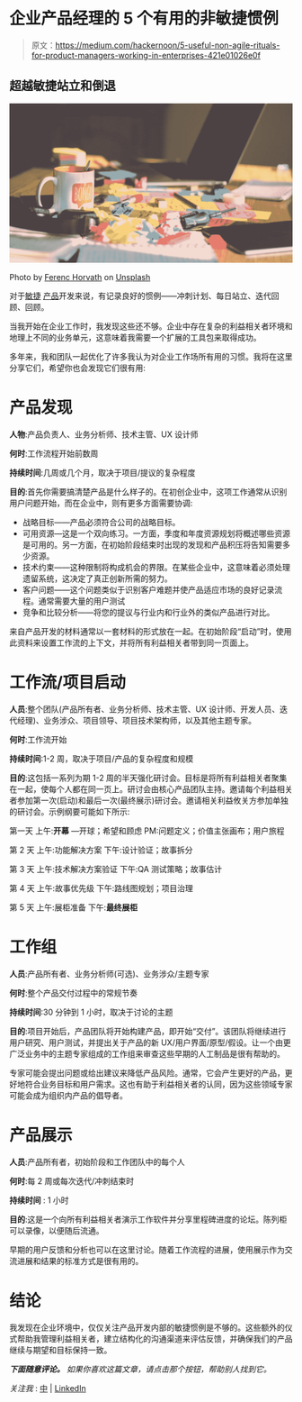# 企业产品经理的 5 个有用的非敏捷惯例

> 原文：<https://medium.com/hackernoon/5-useful-non-agile-rituals-for-product-managers-working-in-enterprises-421e01026e0f>

## 超越敏捷站立和倒退

![](img/ebea64988f621f718f75ea1a45095c70.png)

Photo by [Ferenc Horvath](https://unsplash.com/photos/4gKHjKG7ty4?utm_source=unsplash&utm_medium=referral&utm_content=creditCopyText) on [Unsplash](https://unsplash.com/search/photos/sticky-note?utm_source=unsplash&utm_medium=referral&utm_content=creditCopyText)

对于[敏捷](https://hackernoon.com/tagged/agile) [产品](https://hackernoon.com/tagged/product)开发来说，有记录良好的惯例——冲刺计划、每日站立、迭代回顾、回顾。

当我开始在企业工作时，我发现这些还不够。企业中存在复杂的利益相关者环境和地理上不同的业务单元，这意味着我需要一个扩展的工具包来取得成功。

多年来，我和团队一起优化了许多我认为对企业工作场所有用的习惯。我将在这里分享它们，希望你也会发现它们很有用:

# 产品发现

**人物**:产品负责人、业务分析师、技术主管、UX 设计师

**何时**:工作流程开始前数周

**持续时间**:几周或几个月，取决于项目/提议的复杂程度

**目的**:首先你需要搞清楚产品是什么样子的。在初创企业中，这项工作通常从识别用户问题开始，而在企业中，则有更多方面需要协调:

*   战略目标——产品必须符合公司的战略目标。
*   可用资源—这是一个双向练习。一方面，季度和年度资源规划将概述哪些资源是可用的。另一方面，在初始阶段结束时出现的发现和产品积压将告知需要多少资源。
*   技术约束——这种限制将构成机会的界限。在某些企业中，这意味着必须处理遗留系统，这决定了真正创新所需的努力。
*   客户问题——这个问题类似于识别客户难题并使产品适应市场的良好记录流程。通常需要大量的用户测试
*   竞争和比较分析——将您的提议与行业内和行业外的类似产品进行对比。

来自产品开发的材料通常以一套材料的形式放在一起。在初始阶段“启动”时，使用此资料来设置工作流的上下文，并将所有利益相关者带到同一页面上。

# 工作流/项目启动

**人员**:整个团队(产品所有者、业务分析师、技术主管、UX 设计师、开发人员、迭代经理)、业务涉众、项目领导、项目技术架构师，以及其他主题专家。

**何时**:工作流开始

**持续时间**:1-2 周，取决于项目/产品的复杂程度和规模

**目的**:这包括一系列为期 1-2 周的半天强化研讨会。目标是将所有利益相关者聚集在一起，使每个人都在同一页上。研讨会由核心产品团队主持。邀请每个利益相关者参加第一次(启动)和最后一次(最终展示)研讨会。邀请相关利益攸关方参加单独的研讨会。示例纲要可能如下所示:

第一天
上午:**开幕** —开球；希望和顾虑
PM:问题定义；价值主张画布；用户旅程

第 2 天
上午:功能解决方案
下午:设计验证；故事拆分

第 3 天
上午:技术解决方案验证
下午:QA 测试策略；故事估计

第 4 天
上午:故事优先级
下午:路线图规划；项目治理

第 5 天
上午:展柜准备
下午:**最终展柜**

# 工作组

**人员**:产品所有者、业务分析师(可选)、业务涉众/主题专家

**何时**:整个产品交付过程中的常规节奏

**持续时间**:30 分钟到 1 小时，取决于讨论的主题

**目的**:项目开始后，产品团队将开始构建产品，即开始“交付”。该团队将继续进行用户研究、用户测试，并提出关于产品的新 UX/用户界面/原型/假设。让一个由更广泛业务中的主题专家组成的工作组来审查这些早期的人工制品是很有帮助的。

专家可能会提出问题或给出建议来降低产品风险。通常，它会产生更好的产品，更好地符合业务目标和用户需求。这也有助于利益相关者的认同，因为这些领域专家可能会成为组织内产品的倡导者。

# 产品展示

**人员**:产品所有者，初始阶段和工作团队中的每个人

**何时**:每 2 周或每次迭代/冲刺结束时

**持续时间** : 1 小时

**目的**:这是一个向所有利益相关者演示工作软件并分享里程碑进度的论坛。陈列柜可以录像，以便随后流通。

早期的用户反馈和分析也可以在这里讨论。随着工作流程的进展，使用展示作为交流进展和结果的标准方式是很有用的。

# 结论

我发现在企业环境中，仅仅关注产品开发内部的敏捷惯例是不够的。这些额外的仪式帮助我管理利益相关者，建立结构化的沟通渠道来评估反馈，并确保我们的产品继续与期望和目标保持一致。

***下面随意评论。*** *如果你喜欢这篇文章，请点击那个按钮，帮助别人找到它。*

*关注我* : [中](/@karenkwanyu) | [LinkedIn](https://www.linkedin.com/in/karen-ho-a236097/)